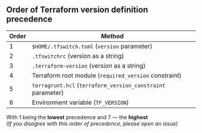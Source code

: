 <!-- markdownlint-disable MD041 -->

## Order of Terraform version definition precedence

| Order | Method                                                      |
| ----- | ----------------------------------------------------------- |
| 1     | `$HOME/.tfswitch.toml` (`version` parameter)                |
| 2     | `.tfswitchrc` (version as a string)                         |
| 3     | `.terraform-version` (version as a string)                  |
| 4     | Terraform root module (`required_version` constraint)       |
| 5     | `terragrunt.hcl` (`terraform_version_constraint` parameter) |
| 6     | Environment variable (`TF_VERSION`)                         |

With 1 being the **lowest** precedence and 7 — the **highest**  
_(If you disagree with this order of precedence, please open an issue)_
